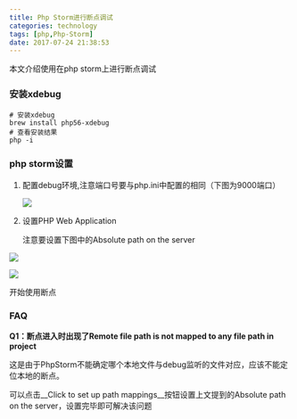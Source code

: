 ```yaml
---
title: Php Storm进行断点调试
categories: technology
tags: [php,Php-Storm]
date: 2017-07-24 21:38:53
---
```


本文介绍使用在php storm上进行断点调试

### 安装xdebug

```shell
# 安装xdebug
brew install php56-xdebug
# 查看安装结果
php -i
```

### php storm设置

1. 配置debug环境,注意端口号要与php.ini中配置的相同（下图为9000端口）

   ![](http://img.willowspace.cn/willowspace_2016/1500902696029.png)

2. 设置PHP Web Application

   注意要设置下图中的Absolute path on the server

![](http://img.willowspace.cn/willowspace_2016/1500902961165.png)

![](http://img.willowspace.cn/willowspace_2016/1500903034350.png)

开始使用断点

### FAQ

__Q1：断点进入时出现了Remote file path is not mapped to any file path in project__

这是由于PhpStorm不能确定哪个本地文件与debug监听的文件对应，应该不能定位本地的断点。

可以点击__Click to set up path mappings__按钮设置上文提到的Absolute path on the server，设置完毕即可解决该问题